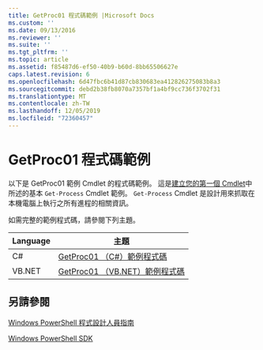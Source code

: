 ```yaml
---
title: GetProc01 程式碼範例 |Microsoft Docs
ms.custom: ''
ms.date: 09/13/2016
ms.reviewer: ''
ms.suite: ''
ms.tgt_pltfrm: ''
ms.topic: article
ms.assetid: f85487d6-ef50-40b9-b60d-8bb65506627e
caps.latest.revision: 6
ms.openlocfilehash: 6d47fbc6b41d87cb830683ea412826275083b8a3
ms.sourcegitcommit: debd2b38fb8070a7357bf1a4bf9cc736f3702f31
ms.translationtype: MT
ms.contentlocale: zh-TW
ms.lasthandoff: 12/05/2019
ms.locfileid: "72360457"
---
```

# <a name="getproc01-code-samples"></a>GetProc01 程式碼範例

以下是 GetProc01 範例 Cmdlet 的程式碼範例。 這是[建立您的第一個 Cmdlet](../cmdlet/creating-a-cmdlet-without-parameters.md)中所述的基本 `Get-Process` Cmdlet 範例。 `Get-Process` Cmdlet 是設計用來抓取在本機電腦上執行之所有進程的相關資訊。

如需完整的範例程式碼，請參閱下列主題。

|Language|主題|
|--------------|-----------|
|C#|[GetProc01 （C#）範例程式碼](./getproc01-csharp-sample-code.md)|
|VB.NET|[GetProc01 （VB.NET）範例程式碼](./getproc01-vb-net-sample-code.md)|

## <a name="see-also"></a>另請參閱

[Windows PowerShell 程式設計人員指南](./windows-powershell-programmer-s-guide.md)

[Windows PowerShell SDK](../windows-powershell-reference.md)